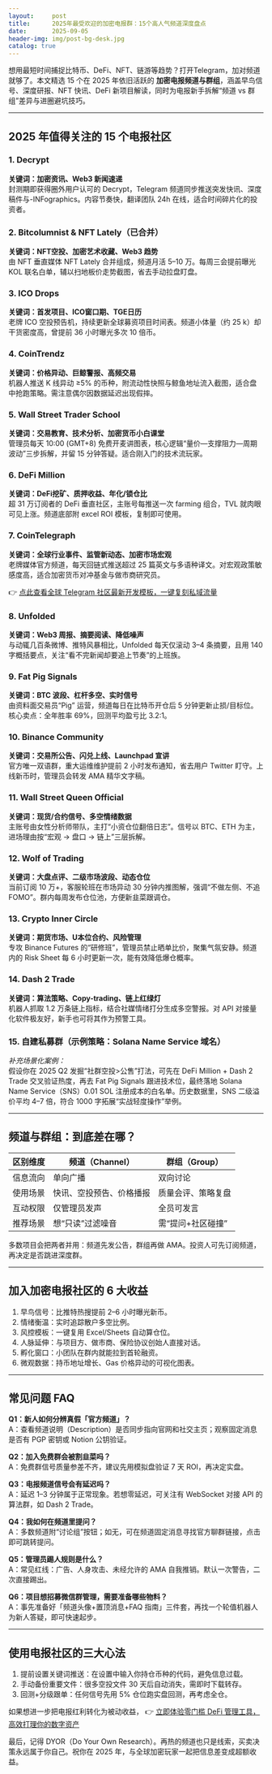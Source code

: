 ```yaml
---
layout:     post
title:      2025年最受欢迎的加密电报群：15个高人气频道深度盘点
date:       2025-09-05
header-img: img/post-bg-desk.jpg
catalog: true
---
```


想用最短时间捕捉比特币、DeFi、NFT、链游等趋势？打开Telegram，加对频道就够了。本文精选 15 个在 2025 年依旧活跃的 **加密电报频道与群组**，涵盖早鸟信号、深度研报、NFT 快讯、DeFi 新项目解读，同时为电报新手拆解“频道 vs 群组”差异与进圈避坑技巧。

---

## 2025 年值得关注的 15 个电报社区

### 1. Decrypt  
**关键词：加密资讯、Web3 新闻速递**  
封测期即获得圈外用户认可的 Decrypt，Telegram 频道同步推送突发快讯、深度稿件与-INFographics。内容节奏快，翻译团队 24h 在线，适合时间碎片化的投资者。

### 2. Bitcolumnist & NFT Lately（已合并）  
**关键词：NFT空投、加密艺术收藏、Web3 趋势**  
由 NFT 垂直媒体 NFT Lately 合并组成，频道月活 5–10 万。每周三会提前曝光 KOL 联名白单，辅以扫地板价走势截图，省去手动拉盘盯盘。

### 3. ICO Drops  
**关键词：首发项目、ICO窗口期、TGE日历**  
老牌 ICO 空投预告机，持续更新全球募资项目时间表。频道小体量（约 25 k）却干货密度高，曾提前 36 小时曝光多次 10 倍币。

### 4. CoinTrendz  
**关键词：价格异动、巨鲸警报、高频交易**  
机器人推送 K 线异动 ≥5% 的币种，附流动性快照与鲸鱼地址流入截图，适合盘中抢跑策略。需注意偶尔因数据延迟出现假摔。

### 5. Wall Street Trader School  
**关键词：交易教育、技术分析、加密货币小白课堂**  
管理员每天 10:00 (GMT+8) 免费开麦讲图表，核心逻辑“量价—支撑阻力—周期波动”三步拆解，并留 15 分钟答疑。适合刚入门的技术流玩家。

### 6. DeFi Million  
**关键词：DeFi挖矿、质押收益、年化/锁仓比**  
超 31 万订阅者的 DeFi 垂直社区，主账号每推送一次 farming 组合，TVL 就肉眼可见上涨。频道底部附 excel ROI 模板，复制即可使用。

### 7. CoinTelegraph  
**关键词：全球行业事件、监管新动态、加密市场宏观**  
老牌媒体官方频道，每天回链式推送超过 25 篇英⽂与多语种译文。对宏观政策敏感度高，适合加密货币对冲基金与做市商研究员。

👉 [点此查看全球 Telegram 社区最新开发模板，一键复刻私域流量](https://okxdog.com/)

### 8. Unfolded  
**关键词：Web3 周报、摘要阅读、降低噪声**  
与动辄几百条微博、推特风暴相比，Unfolded 每天仅滚动 3–4 条摘要，且用 140 字概括要点，关注“看不完新闻却要追上节奏”的上班族。

### 9. Fat Pig Signals  
**关键词：BTC 波段、杠杆多空、实时信号**  
由资料面交易员“Pig” 运营，频道每日在比特币开仓后 5 分钟更新止损/目标位。核心卖点：全年胜率 69%，回测平均盈亏比 3.2:1。

### 10. Binance Community  
**关键词：交易所公告、闪兑上线、Launchpad 宣讲**  
官方唯一双语群，重大运维维护提前 2 小时发布通知，省去用户 Twitter 盯守。上线新币时，管理员会转发 AMA 精华文字稿。

### 11. Wall Street Queen Official  
**关键词：现货/合约信号、多空情绪数据**  
主账号由女性分析师带队，主打“小资仓位翻倍日志”。信号以 BTC、ETH 为主，进场理由按“宏观 → 盘口 → 链上”三层拆解。

### 12. Wolf of Trading  
**关键词：大盘点评、二级市场波段、动态仓位**  
当前订阅 10 万+，客服轮班在市场异动 30 分钟内推图解，强调“不做左侧、不追 FOMO”。群内每周发布仓位池，方便新韭菜跟调仓。

### 13. Crypto Inner Circle  
**关键词：期货市场、U本位合约、风险管理**  
专攻 Binance Futures 的“研修班”，管理员禁止晒单比价，聚集气氛安静。频道内的 Risk Sheet 每 6 小时更新一次，能有效降低爆仓概率。

### 14. Dash 2 Trade  
**关键词：算法策略、Copy-trading、链上红绿灯**  
机器人抓取 1.2 万条链上指标，结合社媒情绪打分生成多空警报。对 API 对接量化软件极友好，新手也可将其作为预警工具。

### 15. 自建私募群（示例策略：Solana Name Service 域名）  
*补充场景化案例：*  
假设你在 2025 Q2 发掘“社群空投>公售”打法，可先在 DeFi Million + Dash 2 Trade 交叉验证热度，再去 Fat Pig Signals 跟进技术位，最终落地 Solana Name Service（SNS）0.01 SOL 注册成本的白名单。历史数据里，SNS 二级溢价平均 4–7 倍，符合 1000 字拓展“实战轻度操作”举例。

---

## 频道与群组：到底差在哪？

| 区别维度 | 频道（Channel） | 群组（Group） |
|---|---|---|
| 信息流向 | 单向广播 | 双向讨论 |
| 使用场景 | 快讯、空投预告、价格播报 | 质量会评、策略复盘 |
| 互动权限 | 仅管理员发声 | 全员可发言 |
| 推荐场景 | 想“只读”过滤噪音 | 需“提问+社区碰撞” |

多数项目会把两者并用：频道先发公告，群组再做 AMA。投资人可先订阅频道，再决定是否跳进深度群。

---

## 加入加密电报社区的 6 大收益

1. 早鸟信号：比推特热搜提前 2–6 小时曝光新币。  
2. 情绪衡温：实时追踪散户多空比例。  
3. 风控模板：一键复用 Excel/Sheets 自动算仓位。  
4. 人脉延伸：与项目方、做市商、保险协议创始人直接对话。  
5. 孵化窗口：小团队在群内就能拉到首轮融资。  
6. 微观数据：持币地址增长、Gas 价格异动的可视化图表。

---

## 常见问题 FAQ

**Q1：新人如何分辨真假「官方频道」？**  
A：查看频道说明（Description）是否同步指向官网和社交主页；观察固定消息是否有 PGP 密钥或 Notion 公钥验证。

**Q2：加入免费群会被割韭菜吗？**  
A：免费群信号质量参差不齐，建议先用模拟盘验证 7 天 ROI，再决定实盘。

**Q3：电报频道信号会有延迟吗？**  
A：延迟 1–3 分钟属于正常现象。若想零延迟，可关注有 WebSocket 对接 API 的算法群，如 Dash 2 Trade。

**Q4：我如何在频道里提问？**  
A：多数频道附“讨论组”按钮；如无，可在频道固定消息寻找官方聊群链接，点击即可跳转提问。

**Q5：管理员踢人规则是什么？**  
A：常见红线：广告、人身攻击、未经允许的 AMA 自我推销。默认一次警告，二次直接踢出。

**Q6：项目想招募微信群管理，需要准备哪些物料？**  
A：事先准备好「频道头像+置顶消息+FAQ 指南」三件套，再找一个轮值机器人为新人答疑，即可快速起步。

---

## 使用电报社区的三大心法

1. 提前设置关键词推送：在设置中输入你持仓币种的代码，避免信息过载。  
2. 手动备份重要文件：很多空投文件 30 天后自动消失，需即时下载转存。  
3. 回测+分级跟单：任何信号先用 5% 仓位跑实盘回测，再考虑全仓。

如果想进一步把电报红利转化为被动收益， 👉 [立即体验零门槛 DeFi 管理工具，高效打理你的数字资产](https://okxdog.com/)

最后，记得 DYOR（Do Your Own Research）。再热的频道也只是线索，买卖决策永远属于你自己。祝你在 2025 年，与全球加密玩家一起把信息差变成超额收益。